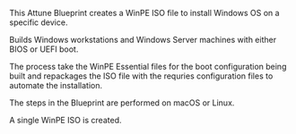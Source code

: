 This Attune Blueprint creates a WinPE ISO file to install Windows OS on a 
specific device.

Builds Windows workstations and Windows Server machines with either BIOS or 
UEFI boot.

The process take the WinPE Essential files for the boot configuration being 
built and repackages the ISO file with the requries configuration files to 
automate the installation.



The steps in the Blueprint are performed on macOS or Linux.

A single WinPE ISO is created.